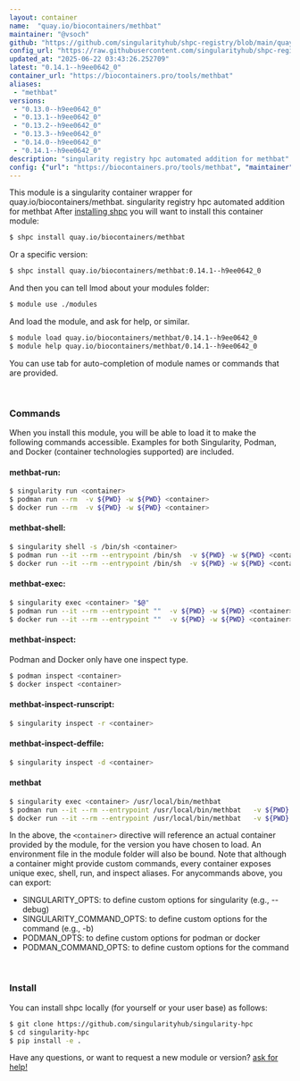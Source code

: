 ```yaml
---
layout: container
name:  "quay.io/biocontainers/methbat"
maintainer: "@vsoch"
github: "https://github.com/singularityhub/shpc-registry/blob/main/quay.io/biocontainers/methbat/container.yaml"
config_url: "https://raw.githubusercontent.com/singularityhub/shpc-registry/main/quay.io/biocontainers/methbat/container.yaml"
updated_at: "2025-06-22 03:43:26.252709"
latest: "0.14.1--h9ee0642_0"
container_url: "https://biocontainers.pro/tools/methbat"
aliases:
 - "methbat"
versions:
 - "0.13.0--h9ee0642_0"
 - "0.13.1--h9ee0642_0"
 - "0.13.2--h9ee0642_0"
 - "0.13.3--h9ee0642_0"
 - "0.14.0--h9ee0642_0"
 - "0.14.1--h9ee0642_0"
description: "singularity registry hpc automated addition for methbat"
config: {"url": "https://biocontainers.pro/tools/methbat", "maintainer": "@vsoch", "description": "singularity registry hpc automated addition for methbat", "latest": {"0.14.1--h9ee0642_0": "sha256:570ed4854ccc725b1b073c3bb6342c2b80e0141b682dde1860cccae9b51edee1"}, "tags": {"0.13.0--h9ee0642_0": "sha256:e8407f90e58ccad8deffed54d164c696e058e84233a61ef5abde3d9ff654ebbf", "0.13.1--h9ee0642_0": "sha256:09a72f141f2858fc1a933ff72bb8105c86693edffa2596c99477cf80bc874068", "0.13.2--h9ee0642_0": "sha256:aa641e65ad03f9688ec36adcb69b2f36fbee84a1af3ddaa7a6ef49fe9bf67650", "0.13.3--h9ee0642_0": "sha256:4437ddbc1d625317b1312ccb93065ea9d70c8ae9ef699d112df5f36d2098604f", "0.14.0--h9ee0642_0": "sha256:4ebfc97b126909e2de114fb27d71a8efbdc306551297b52734e90a886910ec01", "0.14.1--h9ee0642_0": "sha256:570ed4854ccc725b1b073c3bb6342c2b80e0141b682dde1860cccae9b51edee1"}, "docker": "quay.io/biocontainers/methbat", "aliases": {"methbat": "/usr/local/bin/methbat"}}
---
```


This module is a singularity container wrapper for quay.io/biocontainers/methbat.
singularity registry hpc automated addition for methbat
After [installing shpc](#install) you will want to install this container module:


```bash
$ shpc install quay.io/biocontainers/methbat
```

Or a specific version:

```bash
$ shpc install quay.io/biocontainers/methbat:0.14.1--h9ee0642_0
```

And then you can tell lmod about your modules folder:

```bash
$ module use ./modules
```

And load the module, and ask for help, or similar.

```bash
$ module load quay.io/biocontainers/methbat/0.14.1--h9ee0642_0
$ module help quay.io/biocontainers/methbat/0.14.1--h9ee0642_0
```

You can use tab for auto-completion of module names or commands that are provided.

<br>

### Commands

When you install this module, you will be able to load it to make the following commands accessible.
Examples for both Singularity, Podman, and Docker (container technologies supported) are included.

#### methbat-run:

```bash
$ singularity run <container>
$ podman run --rm  -v ${PWD} -w ${PWD} <container>
$ docker run --rm  -v ${PWD} -w ${PWD} <container>
```

#### methbat-shell:

```bash
$ singularity shell -s /bin/sh <container>
$ podman run --it --rm --entrypoint /bin/sh  -v ${PWD} -w ${PWD} <container>
$ docker run --it --rm --entrypoint /bin/sh  -v ${PWD} -w ${PWD} <container>
```

#### methbat-exec:

```bash
$ singularity exec <container> "$@"
$ podman run --it --rm --entrypoint ""  -v ${PWD} -w ${PWD} <container> "$@"
$ docker run --it --rm --entrypoint ""  -v ${PWD} -w ${PWD} <container> "$@"
```

#### methbat-inspect:

Podman and Docker only have one inspect type.

```bash
$ podman inspect <container>
$ docker inspect <container>
```

#### methbat-inspect-runscript:

```bash
$ singularity inspect -r <container>
```

#### methbat-inspect-deffile:

```bash
$ singularity inspect -d <container>
```


#### methbat

```bash
$ singularity exec <container> /usr/local/bin/methbat
$ podman run --it --rm --entrypoint /usr/local/bin/methbat   -v ${PWD} -w ${PWD} <container> -c " $@"
$ docker run --it --rm --entrypoint /usr/local/bin/methbat   -v ${PWD} -w ${PWD} <container> -c " $@"
```



In the above, the `<container>` directive will reference an actual container provided
by the module, for the version you have chosen to load. An environment file in the
module folder will also be bound. Note that although a container
might provide custom commands, every container exposes unique exec, shell, run, and
inspect aliases. For anycommands above, you can export:

 - SINGULARITY_OPTS: to define custom options for singularity (e.g., --debug)
 - SINGULARITY_COMMAND_OPTS: to define custom options for the command (e.g., -b)
 - PODMAN_OPTS: to define custom options for podman or docker
 - PODMAN_COMMAND_OPTS: to define custom options for the command

<br>

### Install

You can install shpc locally (for yourself or your user base) as follows:

```bash
$ git clone https://github.com/singularityhub/singularity-hpc
$ cd singularity-hpc
$ pip install -e .
```

Have any questions, or want to request a new module or version? [ask for help!](https://github.com/singularityhub/singularity-hpc/issues)